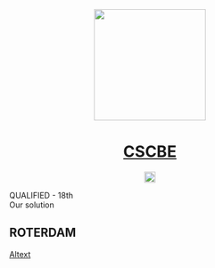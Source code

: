 <div align="center">
<!-- Title: -->
  <a href="https://github.com/AstroJUS/CSCBE">
    <img src="https://cdn.discordapp.com/attachments/941313752324796456/955408066868805642/CSCBE.png" height="200">
  </a>
  <h1><a href="https://github.com/AstroJUS/CSCBE">CSCBE</a></h1>
<!-- Labels: -->
  <!-- First row: -->
  <a href="https://www.paypal.me/TheAlgorithms/100">
    <img src="https://img.shields.io/badge/Donate-PayPal-green.svg?logo=paypal&style=flat-square" height="20" alt="Donate">
  </a>
</div>

QUALIFIED - 18th </br> Our solution
## ROTERDAM

[Altext](img/1.png)

